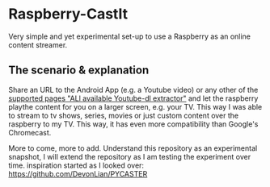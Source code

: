 # Raspberry-CastIt
Very simple and yet experimental set-up to use a Raspberry as an online content streamer.

## The scenario & explanation

Share an URL to the Android App (e.g. a Youtube video) or any other of the [supported pages "ALl available Youtube-dl extractor"](https://github.com/rg3/youtube-dl/tree/master/youtube_dl/extractor) and let the raspberry playthe content for you on a larger screen, e.g. your TV. 
This way I was able to stream to tv shows, series, movies or just custom content over the raspberry to my TV. This way, it has even more compatibility than Google's Chromecast. 

More to come, more to add. Understand this repository as an experimental snapshot, I will extend the repository as I am testing the experiment over time. 
inspiration started as I looked over: https://github.com/DevonLian/PYCASTER
